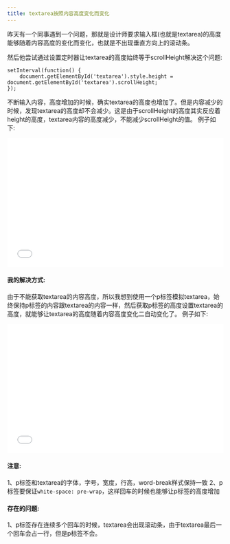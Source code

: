 ```yaml
---
title: textarea按照内容高度变化而变化
---
```

昨天有一个同事遇到一个问题，那就是设计师要求输入框(也就是textarea)的高度能够随着内容高度的变化而变化，也就是不出现垂直方向上的滚动条。

然后他尝试通过设置定时器让textarea的高度始终等于scrollHeight解决这个问题:

```
setInterval(function() {
	document.getElementById('textarea').style.height = document.getElementById('textarea').scrollHeight;
});
```

不断输入内容，高度增加的时候，确实textarea的高度也增加了。但是内容减少的时候，发现textarea的高度却不会减少。这是由于scrollHeight的高度其实反应着height的高度，textarea内容的高度减少，不能减少scrollHeight的值。
例子如下:
<iframe width="100%" height="300" src="//jsfiddle.net/JulienBrks/d9yna9fa/5/embedded/" allowfullscreen="allowfullscreen" frameborder="0"></iframe>

#### 我的解决方式:

由于不能获取textarea的内容高度，所以我想到使用一个p标签模拟textarea，始终保持p标签的内容跟textarea的内容一样，然后获取p标签的高度设置textarea的高度，就能够让textarea的高度随着内容高度变化二自动变化了。 
例子如下:
<iframe width="100%" height="300" src="//jsfiddle.net/JulienBrks/nc2gcemv/6/embedded/" allowfullscreen="allowfullscreen" frameborder="0"></iframe>


#### 注意:

1、p标签和textarea的字体，字号，宽度，行高，word-break样式保持一致
2、p标签要保证`white-space: pre-wrap`，这样回车的时候也能够让p标签的高度增加

#### 存在的问题:

1、p标签存在连续多个回车的时候，textarea会出现滚动条，由于textarea最后一个回车会占一行，但是p标签不会。
